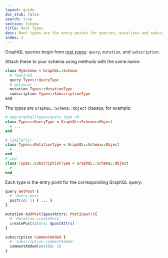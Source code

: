 ```yaml
---
layout: guide
doc_stub: false
search: true
section: Schema
title: Root Types
desc: Root types are the entry points for queries, mutations and subscriptions.
index: 2
---
```


GraphQL queries begin from [root types](https://graphql.org/learn/schema/#the-query-and-mutation-types): `query`, `mutation`, and `subscription`.

Attach these to your schema using methods with the same name:

```ruby
class MySchema < GraphQL::Schema
  # required
  query Types::QueryType
  # optional
  mutation Types::MutationType
  subscription Types::SubscriptionType
end
```

The types are `GraphQL::Schema::Object` classes, for example:

```ruby
# app/graphql/types/query_type.rb
class Types::QueryType < GraphQL::Schema::Object
  # ...
end

# Similarly:
class Types::MutationType < GraphQL::Schema::Object
  # ...
end
# and
class Types::SubscriptionType < GraphQL::Schema::Object
  # ...
end
```

Each type is the entry point for the corresponding GraphQL query:

```ruby
query GetPost {
  # `Query.post`
  post(id: 1) { ... }
}

mutation AddPost($postAttrs: PostInput!){
  # `Mutation.createPost`
  createPost(attrs: $postAttrs)
}

subscription CommentAdded {
  # `Subscription.commentAdded`
  commentAdded(postId: 1)
}
```
